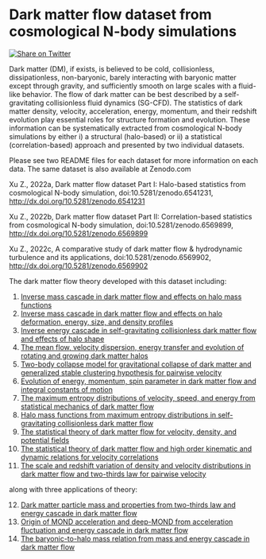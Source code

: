 # Dark matter flow dataset from cosmological N-body simulations
[![Share on Twitter](https://img.shields.io/badge/-share%20on%20twitter-blue?logo=twitter&style=for-the-badge)](https://twitter.com/intent/tweet?text=This%20%22Magic%20Button%22%20share%20stuff%20on%20Twitter%20from%20MARKDOWN%0A%0Ahttps%3A%2F%2Ftwitter.javanile.org%2F%0Ahttps%3A%2F%2Fgithub.com%2Fjavanile%2Ftwitter-button%0A%0A%23DEVCommunity%20%23Markdown%20%23TwitterButton%20%23Socialware)

Dark matter (DM), if exists, is believed to be cold, collisionless, dissipationless, non-baryonic, barely interacting with baryonic matter except through gravity, and sufficiently smooth on large scales with a fluid-like behavior. The flow of dark matter can be best described by a self-gravitating collisionless fluid dynamics (SG-CFD). The statistics of dark matter density, velocity, acceleration, energy, momentum, and their redshift evolution play essential roles for structure formation and evolution. These information can be systematically extracted from cosmological N-body simulations by either i) a structural (halo-based) or ii) a statistical (correlation-based) approach and presented by two individual datasets. 

Please see two README files for each dataset for more information on each data. The same dataset is also available at Zenodo.com

Xu Z., 2022a, Dark matter flow dataset Part I: Halo-based statistics from
cosmological N-body simulation, doi:10.5281/zenodo.6541231, 
http://dx.doi.org/10.5281/zenodo.6541231

Xu Z., 2022b, Dark matter flow dataset Part II: Correlation-based statistics
from cosmological N-body simulation, doi:10.5281/zenodo.6569899,
http://dx.doi.org/10.5281/zenodo.6569899

Xu Z., 2022c, A comparative study of dark matter flow & hydrodynamic
turbulence and its applications, doi:10.5281/zenodo.6569902, 
http://dx.doi.org/10.5281/zenodo.6569902

The dark matter flow theory developed with this dataset including:
1. [Inverse mass cascade in dark matter flow and effects on halo mass functions](http://doi.org/10.48550/arXiv.2109.09985)
2. [Inverse mass cascade in dark matter flow and effects on halo deformation, energy, size, and density profiles](http://doi.org/10.48550/arXiv.2109.12244)
3. [Inverse energy cascade in self-gravitating collisionless dark matter flow and effects of halo shape](http://doi.org/10.48550/arXiv.2110.13885)
4. [The mean flow, velocity dispersion, energy transfer and evolution of rotating and growing dark matter halos](http://doi.org/10.48550/arXiv.2201.12665)
5. [Two-body collapse model for gravitational collapse of dark matter and generalized stable clustering hypothesis for pairwise velocity](http://doi.org/10.48550/arXiv.2110.05784)
6. [Evolution of energy, momentum, spin parameter in dark matter flow and integral constants of motion](http://doi.org/10.48550/arXiv.2202.04054)
7. [The maximum entropy distributions of velocity, speed, and energy from statistical mechanics of dark matter flow](http://doi.org/10.48550/arXiv.2110.03126)
8. [Halo mass functions from maximum entropy distributions in self-gravitating collisionless dark matter flow](http://doi.org/10.48550/arXiv.2110.09676)
9. [The statistical theory of dark matter flow for velocity, density, and potential fields](http://doi.org/10.48550/arXiv.2202.00910)
10. [The statistical theory of dark matter flow and high order kinematic and dynamic relations for velocity correlations](http://doi.org/10.48550/arXiv.2202.02991)
11. [The scale and redshift variation of density and velocity distributions in dark matter flow and two-thirds law for pairwise velocity](http://doi.org/10.48550/arXiv.2202.06515)

along with three applications of theory:

12. [Dark matter particle mass and properties from two-thirds law and energy cascade in dark matter flow](http://doi.org/10.48550/arXiv.2202.07240)
13. [Origin of MOND acceleration and deep-MOND from acceleration fluctuation and energy cascade in dark matter flow](http://doi.org/10.48550/arXiv.2203.05606)
14. [The baryonic-to-halo mass relation from mass and energy cascade in dark matter flow](http://doi.org/10.48550/arXiv.2203.06899)

